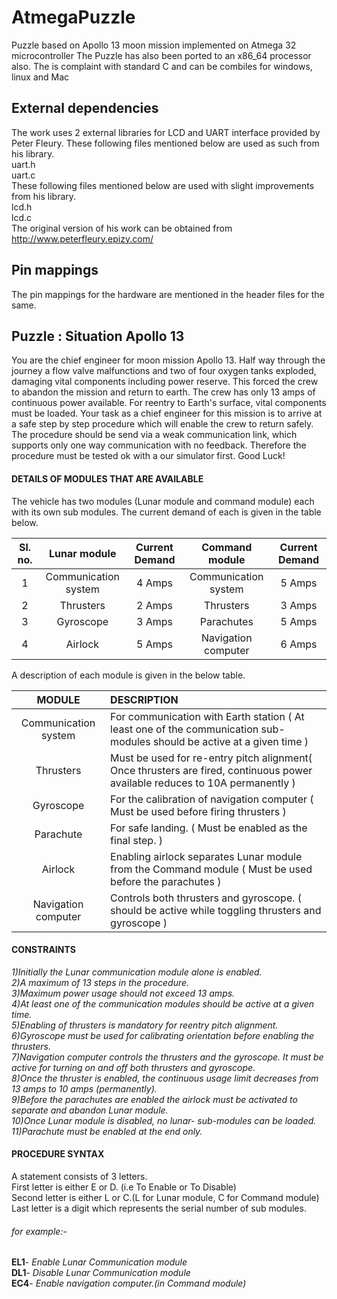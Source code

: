 # AtmegaPuzzle
Puzzle based on Apollo 13 moon mission implemented on Atmega 32 microcontroller
The Puzzle has also been ported to an x86_64 processor also. The is complaint with standard C
and can be combiles for windows, linux and Mac

## External dependencies
The work uses 2 external libraries for LCD and UART interface provided by Peter Fleury.
These following files mentioned below are used as such from his library.  
uart.h  
uart.c  
These following files mentioned below are used with slight improvements from his library.  
lcd.h  
lcd.c  
The original version of his work can be obtained from http://www.peterfleury.epizy.com/

## Pin mappings  
The pin mappings for the hardware are mentioned in the header files for the same.

## Puzzle : Situation Apollo 13
You are the chief engineer for moon mission Apollo 13. Half way through the
journey a flow valve malfunctions and two of four oxygen tanks exploded, damaging
vital components including power reserve. This forced the crew to abandon the mission
and return to earth. The crew has only 13 amps of continuous power available. For reentry
to Earth's surface, vital components must be loaded. Your task as a chief engineer for this
mission is to arrive at a safe step by step procedure which will enable the crew to return
safely. The procedure should be send via a weak communication link, which supports
only one way communication with no feedback. Therefore the procedure must be tested
ok with a our simulator first. Good Luck!

#### DETAILS OF MODULES THAT ARE AVAILABLE
The vehicle has two modules (Lunar module and command module) each with its own sub
modules. The current demand of each is given in the table below.  

| Sl. no. |     Lunar module     | Current Demand |    Command module    | Current Demand |
|:-------:|:--------------------:|:--------------:|:--------------------:|:--------------:|
|    1    | Communication system |     4 Amps     | Communication system |     5 Amps     |
|    2    |       Thrusters      |     2 Amps     |       Thrusters      |     3 Amps     |
|    3    |       Gyroscope      |     3 Amps     |      Parachutes      |     5 Amps     |
|    4    |        Airlock       |     5 Amps     |  Navigation computer |     6 Amps     |

A description of each module is given in the below table.  

|     **MODULE**     |                                            **DESCRIPTION**                                                                 |
|:------------------:|:---------------------------------------------------------------------------------------------------------------------------|
|Communication system|For communication with Earth station ( At least one of the communication sub-modules should be active at a given time )     |
|     Thrusters      |Must be used for re-entry pitch alignment( Once thrusters are fired, continuous power available reduces to 10A permanently )|
|     Gyroscope      | For the calibration of navigation computer ( Must be used before firing thrusters )                                        |
|     Parachute      | For safe landing. ( Must be enabled as the final step. )                                                                   |
|      Airlock       | Enabling airlock separates Lunar module from the Command module ( Must be used before the parachutes )                     |
|Navigation computer | Controls both thrusters and gyroscope.  ( should be active while toggling thrusters and gyroscope )                        |

#### CONSTRAINTS
*1)Initially the Lunar communication module alone is enabled.*  
*2)A maximum of 13 steps in the procedure.*  
*3)Maximum power usage should not exceed 13 amps.*  
*4)At least one of the communication modules should be active at a given time.*  
*5)Enabling of thrusters is mandatory for reentry pitch alignment.*  
*6)Gyroscope must be used for calibrating orientation before enabling the thrusters.*  
*7)Navigation computer controls the thrusters and the gyroscope. It must be active for turning on and off both thrusters and gyroscope.*  
*8)Once the thruster is enabled, the continuous usage limit decreases from 13 amps to 10 amps (permanently).*  
*9)Before the parachutes are enabled the airlock must be activated to separate and abandon Lunar module.*  
*10)Once Lunar module is disabled, no lunar- sub-modules can be loaded.*  
*11)Parachute must be enabled at the end only.*  

#### PROCEDURE SYNTAX
A statement consists of 3 letters.  
First letter is either E or D. (i.e To Enable or To Disable)  
Second letter is either L or C.(L for Lunar module, C for Command module)  
Last letter is a digit which represents the serial number of sub modules.  

###### for example:-
**EL1**- *Enable Lunar Communication module*   
**DL1**- *Disable Lunar Communication module*  
**EC4**- *Enable navigation computer.(in Command module)*
